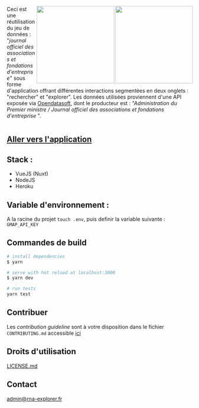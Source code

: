 <img src="https://i.servimg.com/u/f45/12/16/25/08/openas11.png" height="210" align="right"><img src="https://i45.servimg.com/u/f45/12/16/25/08/openas10.png" height="210" align="right">
Ceci est une réutilisation du jeu de données : "_journal officiel des associations et fondations d'entreprise_" sous forme d'application offrant différentes interactions segmentées en deux onglets : "rechercher" et "explorer".
Les données utilisées proviennent d'une API exposée via <a href="https://public.opendatasoft.com/" target="_blank">Opendatasoft</a>, dont le producteur est : _"Administration du Premier ministre / Journal officiel des associations et fondations d'entreprise_
".

<div style="clear: both;"></div>

## <a href="http://rna-explorer.fr/" target="_blank">Aller vers l'application</a>

## Stack :

- VueJS (Nuxt)
- NodeJS
- Heroku

## Variable d'environnement :

A la racine du projet `touch .env`, puis definir la variable suivante : `GMAP_API_KEY`

## Commandes de build

```bash
# install dependencies
$ yarn

# serve with hot reload at localhost:3000
$ yarn dev

# run tests
yarn test
```

## Contribuer

Les _contribution guideline_ sont à votre disposition dans le fichier `CONTRIBUTING.md` accessible <a href="https://github.com/HmZc/assos-finder/blob/master/CONTRIBUTING.md">ici</a>

## Droits d'utilisation

<a href="https://github.com/HmZc/assos-finder/blob/master/CONTRIBUTING.md">LICENSE.md</a>

## Contact

admin@rna-explorer.fr
